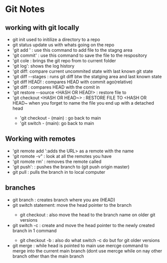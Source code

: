 # Git Notes

## working with git locally

 - git init used to initilize a directory to a repo
 - git status update us with whats going on the repo
 - 'git add <file>' : use this command to add file to the stagng area
 - 'git commit' : use this command to save the file to the respository
 - 'git cole <url> : brings the git repo from <url> to current folder
 - 'git log':  shows the log history
 - 'git diff: compare current uncommited state with last known git state
 - 'git diff --stages : runs git diff btw the statging area and last known state
 - 'git diff HEAD!<number> : compares HEAD with commit <num> ago(relative)
 - 'git diff <HASH> : compares HEAD with the comit in <HASH>
 - 'git restore --source <HASH OR HEAD!> : restore file to <hash or head>
 - 'git checkout <HASH OR HEAD~> <FILE> : RESTORE FILE TO <HASH OR HEAD~
    when you forget to name the file you end up with a detached head
     - 'git checkout - (main) : go back to main
     - 'git switch - (main): go back to main

## Working with remotes
 - 'git remote add <NAME> <URL>':adds the URL> as a remote with the name <NAME>
 - 'git romote -v" : look at all the remotes you have 
 - 'git romote rm' <NAME>: removes the remote called <NAME>
 - 'git push': <WHERE> <WHAT>: pushes the <what> branch to <where> (git push origin master)
 -  git pull <WHERE> <WHAT>: pulls the <WHAT> branch in <WHERE> to local computer

## branches
 - git branch <NAME> : creates branch <NAME> where you are (HEAD)
 - git switch <NAME> statement: move the head pointer to the branch <NAME>
   - git checkout <name> : also move the head to the branch name on older git versions
 - git switch -c <name> : create and move the head pointer to the newly created branch <name> in 1 command
   - git checkout -b <name>: also do what switch -c do but for git older versions
 - git merge <BRANCH>: while head is pointed to main use mercge command to merge <BRANCH> into the current main branch
                       (dont use mercge while on nay other branch other than the main branch
 
